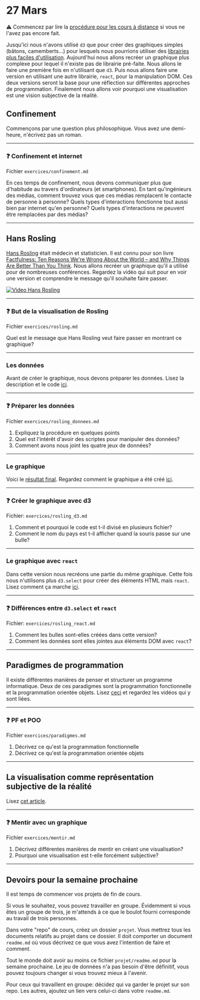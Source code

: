 # 27 Mars

:warning: Commencez par lire la [procédure pour les cours à distance](cours_a_distance.md) si vous ne l'avez pas encore fait.

Jusqu'ici nous n'avons utilisé `d3` que pour créer des graphiques simples (bâtons, camemberts...) pour lesquels nous pourrions utiliser des [librairies plus faciles d'utilisation](https://observablehq.com/@idris-maps/graphiques-en-batons). Aujourd'hui nous allons recréer un graphique plus complexe pour lequel il n'existe pas de librairie pré-faite. Nous allons le faire une première fois en n'utilisant que `d3`. Puis nous allons faire une version en utilisant une autre librairie, `react`, pour la manipulation DOM. Ces deux versions seront la base pour une réflection sur différentes approches de programmation. Finalement nous allons voir pourquoi une visualisation est une vision subjective de la réalité.

## Confinement

Commençons par une question plus philosophique. Vous avez une demi-heure, n'écrivez pas un roman.

---

### :question: Confinement et internet

Fichier `exercices/confinement.md`

En ces temps de confinement, nous devons communiquer plus que d'habitude au travers d'ordinateurs (et smartphones). En tant qu'ingénieurs des médias, comment trouvez vous que ces médias remplacent le contacte de personne à personne? Quels types d'interactions fonctionne tout aussi bien par internet qu'en personne? Quels types d'interactions ne peuvent être remplacées par des médias?

---

## Hans Rosling

[Hans Rosling](https://fr.wikipedia.org/wiki/Hans_Rosling) était médecin et statisticien. Il est connu pour son livre [Factfulness: Ten Reasons We're Wrong About the World – and Why Things Are Better Than You Think](https://en.wikipedia.org/wiki/Factfulness:_Ten_Reasons_We%27re_Wrong_About_the_World_%E2%80%93_and_Why_Things_Are_Better_Than_You_Think). Nous allons recréer un graphique qu'il a utilisé pour de nombreuses conférences. Regardez la vidéo qui suit pour en voir une version et comprendre le message qu'il souhaite faire passer.

[![Video Hans Rosling](https://img.youtube.com/vi/jbkSRLYSojo/0.jpg)](https://www.youtube.com/watch?v=jbkSRLYSojo)

---

### :question: But de la visualisation de Rosling

Fichier `exercices/rosling.md`

Quel est le message que Hans Rosling veut faire passer en montrant ce graphique?

---

### Les données

Avant de créer le graphique, nous devons préparer les données. Lisez la description et le code [ici](modules/rosling/data).

---

### :question: Préparer les données

Fichier `exercices/rosling_donnees.md`

1. Expliquez la procédure en quelques points
2. Quel est l'intérêt d'avoir des scriptes pour manipuler des données?
3. Comment avons nous joint les quatre jeux de données?

---

### Le graphique

Voici le [résultat final](http://heig-datavis2020.surge.sh/20200327/rosling-d3/). Regardez comment le graphique a été créé [ici](modules/rosling/graphique_d3).

---

### :question: Créer le graphique avec d3

Fichier: `exercices/rosling_d3.md`

1. Comment et pourquoi le code est t-il divisé en plusieurs fichier?
2. Comment le nom du pays est t-il afficher quand la souris passe sur une bulle?

---

### Le graphique avec `react`

Dans cette version nous recréons une partie du même graphique. Cette fois nous n'utilisons plus `d3.select` pour créer des éléments HTML mais `react`. Lisez comment ça marche [ici](modules/rosling/graphique_react).

---

### :question: Différences entre `d3.select` et `react`

Fichier: `exercices/rosling_react.md`

1. Comment les bulles sont-elles créées dans cette version?
2. Comment les données sont elles jointes aux éléments DOM avec `react`?

---

## Paradigmes de programmation

Il existe différentes manières de penser et structurer un programme informatique. Deux de ces paradigmes sont la programmation fonctionnelle et la programmation orientée objets. Lisez [ceci](modules/paradigmes.md) et regardez les vidéos qui y sont liées.

---

### :question: PF et POO

Fichier `exercices/paradigmes.md`

1. Décrivez ce qu'est la programmation fonctionnelle
2. Décrivez ce qu'est la programmation orientée objets

---

## La visualisation comme représentation subjective de la réalité

Lisez [cet article](modules/pas_la_realite).

---

### :question: Mentir avec un graphique

Fichier `exercices/mentir.md`

1. Décrivez différentes manières de mentir en créant une visualisation?
2. Pourquoi une visualisation est t-elle forcément subjective?

---

## Devoirs pour la semaine prochaine

Il est temps de commencer vos projets de fin de cours.

Si vous le souhaitez, vous pouvez travailler en groupe. Évidemment si vous êtes un groupe de trois, je m'attends à ce que le boulot fourni corresponde au travail de trois personnes.

Dans votre "repo" de cours, créez un dossier `projet`. Vous mettrez tous les documents relatifs au projet dans ce dossier. Il doit comporter un document `readme.md` où vous décrivez ce que vous avez l'intention de faire et comment.

Tout le monde doit avoir au moins ce fichier `projet/readme.md` pour la semaine prochaine. Le jeu de données n'a pas besoin d'être définitif, vous pouvez toujours changer si vous trouvez mieux à l'avenir.

Pour ceux qui travaillent en groupe: décidez qui va garder le projet sur son repo. Les autres, ajoutez un lien vers celui-ci dans votre `readme.md`.